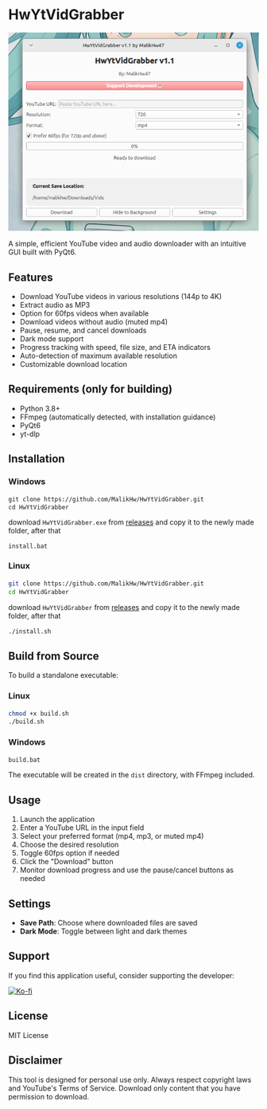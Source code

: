 # HwYtVidGrabber

![lol.png](screenshots/lol.png)

A simple, efficient YouTube video and audio downloader with an intuitive GUI built with PyQt6.

## Features

- Download YouTube videos in various resolutions (144p to 4K)
- Extract audio as MP3
- Option for 60fps videos when available
- Download videos without audio (muted mp4)
- Pause, resume, and cancel downloads
- Dark mode support
- Progress tracking with speed, file size, and ETA indicators
- Auto-detection of maximum available resolution
- Customizable download location

## Requirements (only for building)

- Python 3.8+
- FFmpeg (automatically detected, with installation guidance)
- PyQt6
- yt-dlp

## Installation


### Windows

```batch
git clone https://github.com/MalikHw/HwYtVidGrabber.git
cd HwYtVidGrabber
```
download `HwYtVidGrabber.exe` from [releases](https://github.com/MalikHw/HwYtVidGrabber/releases/) and copy it to the newly made folder, after that
```batch
install.bat
```

### Linux

```bash
git clone https://github.com/MalikHw/HwYtVidGrabber.git
cd HwYtVidGrabber
```
download `HwYtVidGrabber` from [releases](https://github.com/MalikHw/HwYtVidGrabber/releases/) and copy it to the newly made folder, after that
```bash
./install.sh
```

## Build from Source

To build a standalone executable:

### Linux
```bash
chmod +x build.sh
./build.sh
```

### Windows
```bash
build.bat
```

The executable will be created in the `dist` directory, with FFmpeg included.

## Usage

1. Launch the application
2. Enter a YouTube URL in the input field
3. Select your preferred format (mp4, mp3, or muted mp4)
4. Choose the desired resolution
5. Toggle 60fps option if needed
6. Click the "Download" button
7. Monitor download progress and use the pause/cancel buttons as needed

## Settings

- **Save Path**: Choose where downloaded files are saved
- **Dark Mode**: Toggle between light and dark themes


## Support

If you find this application useful, consider supporting the developer:

[![Ko-fi](https://ko-fi.com/img/githubbutton_sm.svg)](https://ko-fi.com/MalikHw47)

## License

MIT License

## Disclaimer

This tool is designed for personal use only. Always respect copyright laws and YouTube's Terms of Service. Download only content that you have permission to download.
